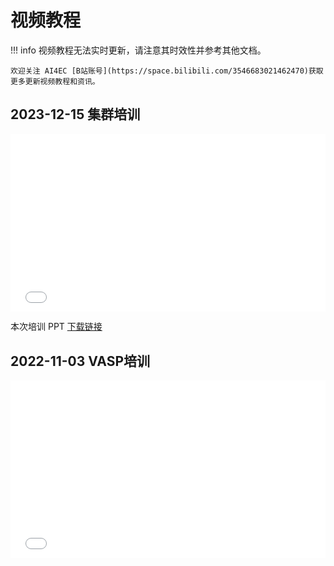 # 视频教程

!!! info
    视频教程无法实时更新，请注意其时效性并参考其他文档。

    欢迎关注 AI4EC [B站账号](https://space.bilibili.com/3546683021462470)获取更多更新视频教程和资讯。

## 2023-12-15 集群培训

<iframe src="//player.bilibili.com/player.html?isOutside=true&aid=113440890818604&bvid=BV136DSY4Eni&cid=26546208810&p=1&autoplay=0" scrolling="no" border="0" frameborder="no" framespacing="0" allowfullscreen="true" style="width:100%;aspect-ratio:16/9;"></iframe>

本次培训 PPT [下载链接](https://box.xmu.edu.cn/share/998174c5ee44a101d6219f2828)

## 2022-11-03 VASP培训

<iframe src="//player.bilibili.com/player.html?isOutside=true&aid=113440890822208&bvid=BV1g6DSY4EYX&cid=26546080354&p=1&autoplay=0" scrolling="no" border="0" frameborder="no" framespacing="0" allowfullscreen="true" style="width:100%;aspect-ratio:16/9;"></iframe>
